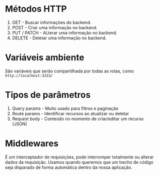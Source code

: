 # Métodos HTTP

1. GET - Buscar informações do backend.
2. POST - Criar uma informação no backend.
3. PUT / PATCH - ALterar uma informação no backend.
4. DELETE - Deletar uma informação no backend.

# Variáveis ambiente 
São variáveis que serão compartilhada por todas as rotas, como `http://localhost:3333/`

# Tipos de parâmetros
1. Query params - Muito usado para filtros e paginação
2. Route params - Identificar recursos ao atualizar ou deletar
3. Request body - Conteúdo no momento de criar/editar um recurso (JSON)

# Middlewares
É um interceptador de requisições, pode interromper totalmente ou alterar dados da requisição.
Usamos quando queremos que um trecho de código seja disparado de forma automática dentro da nossa aplicação.
